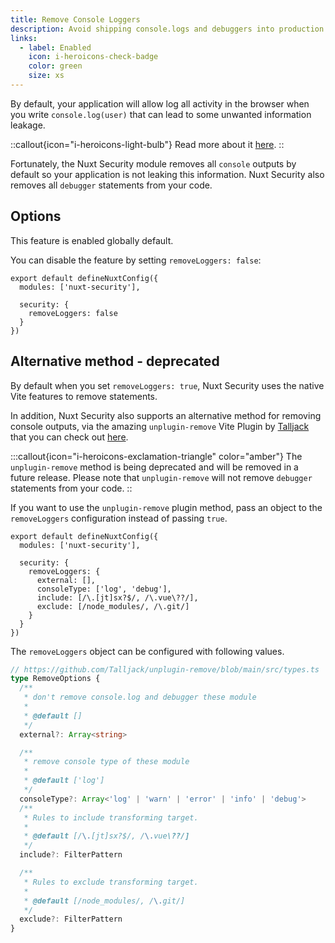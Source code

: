 ```yaml
---
title: Remove Console Loggers
description: Avoid shipping console.logs and debuggers into production.
links:
  - label: Enabled
    icon: i-heroicons-check-badge
    color: green
    size: xs
---
```


By default, your application will allow log all activity in the browser when you write `console.log(user)` that can lead to some unwanted information leakage.

::callout{icon="i-heroicons-light-bulb"}
 Read more about it [here](https://cheatsheetseries.owasp.org/cheatsheets/Logging_Cheat_Sheet.html#data-to-exclude).
::

Fortunately, the Nuxt Security module removes all `console` outputs by default so your application is not leaking this information.
Nuxt Security also removes all `debugger` statements from your code.

## Options

This feature is enabled globally default.

You can disable the feature by setting `removeLoggers: false`:

```js{}[nuxt.config.ts]
export default defineNuxtConfig({
  modules: ['nuxt-security'],

  security: {
    removeLoggers: false
  }
})
```

## Alternative method - deprecated

By default when you set `removeLoggers: true`, Nuxt Security uses the native Vite features to remove statements.

In addition, Nuxt Security also supports an alternative method for removing console outputs, via the amazing `unplugin-remove` Vite Plugin by [Talljack](https://github.com/Talljack) that you can check out [here](https://github.com/Talljack/unplugin-remove).

:::callout{icon="i-heroicons-exclamation-triangle" color="amber"}
 The `unplugin-remove` method is being deprecated and will be removed in a future release.
Please note that `unplugin-remove` will not remove `debugger` statements from your code.
::

If you want to use the `unplugin-remove` plugin method, pass an object to the `removeLoggers` configuration instead of passing `true`.

```js{}[nuxt.config.ts]
export default defineNuxtConfig({
  modules: ['nuxt-security'],

  security: {
    removeLoggers: {
      external: [],
      consoleType: ['log', 'debug'],
      include: [/\.[jt]sx?$/, /\.vue\??/],
      exclude: [/node_modules/, /\.git/]
    }
  }
})
```

The `removeLoggers` object can be configured with following values.

```ts
// https://github.com/Talljack/unplugin-remove/blob/main/src/types.ts
type RemoveOptions {
  /**
   * don't remove console.log and debugger these module
   *
   * @default []
   */
  external?: Array<string>

  /**
   * remove console type of these module
   *
   * @default ['log']
   */
  consoleType?: Array<'log' | 'warn' | 'error' | 'info' | 'debug'>
  /**
   * Rules to include transforming target.
   *
   * @default [/\.[jt]sx?$/, /\.vue\??/]
   */
  include?: FilterPattern

  /**
   * Rules to exclude transforming target.
   *
   * @default [/node_modules/, /\.git/]
   */
  exclude?: FilterPattern
}
```

